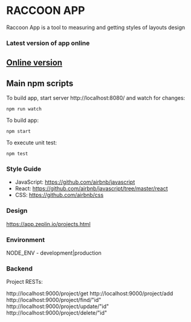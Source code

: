 # RACCOON APP
Raccoon App is a tool to measuring and getting styles of layouts design

### Latest version of app online

<a href="https://raccoon-app-ui-kit.herokuapp.com/">Online version</a>
---------

## Main npm scripts
To build app, start server http://localhost:8080/ and watch for changes:
```
npm run watch
```

To build app:
```
npm start
```

To execute unit test:
```
npm test
```

### Style Guide
* JavaScript: https://github.com/airbnb/javascript
* React: https://github.com/airbnb/javascript/tree/master/react
* CSS: https://github.com/airbnb/css

### Design
https://app.zeplin.io/projects.html

### Environment
NODE_ENV - development|production

### Backend

Project RESTs:

http://localhost:9000/project/get
http://localhost:9000/project/add
http://localhost:9000/project/find/"id"
http://localhost:9000/project/update/"id"
http://localhost:9000/project/delete/"id"


